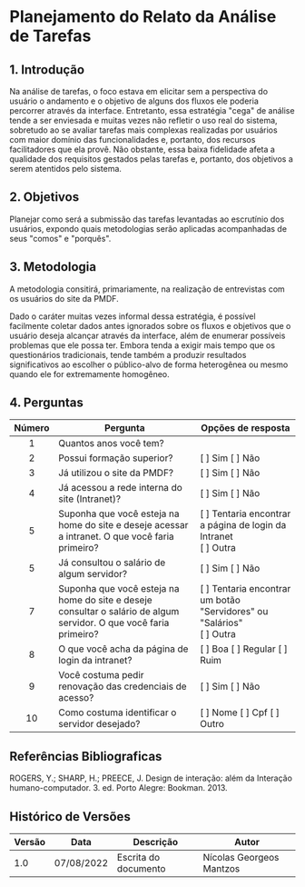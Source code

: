# Planejamento do Relato da Análise de Tarefas

## 1. Introdução

Na análise de tarefas, o foco estava em elicitar sem a perspectiva do usuário o andamento e o objetivo de alguns dos fluxos ele poderia percorrer através da interface.
Entretanto, essa estratégia "cega" de análise tende a ser enviesada e muitas vezes não refletir o uso real do sistema, sobretudo ao se avaliar tarefas mais complexas
realizadas por usuários com maior domínio das funcionalidades e, portanto, dos recursos facilitadores que ela provê. Não obstante, essa baixa fidelidade afeta a qualidade dos 
requisitos gestados pelas tarefas e, portanto, dos objetivos a serem atentidos pelo sistema.

## 2. Objetivos

Planejar como será a submissão das tarefas levantadas ao escrutínio dos usuários, expondo quais metodologias serão aplicadas acompanhadas de seus "comos" e "porquês".

## 3. Metodologia

A metodologia consitirá, primariamente, na realização de entrevistas com os usuários do site da PMDF.

Dado o caráter muitas vezes informal dessa estratégia, é possível facilmente coletar dados antes ignorados sobre os fluxos e objetivos que o usuário deseja alcançar através da interface, além
de enumerar possíveis problemas que ele possa ter. Embora tenda a exigir mais tempo que os questionários tradicionais, tende também a produzir resultados significativos 
ao escolher o público-alvo de forma heterogênea ou mesmo quando ele for extremamente homogêneo.

## 4. Perguntas

| Número | <center> Pergunta                                  | <center> Opções de resposta                   |
|:-----:|:---------------------------------------------------|:----------------------------------------------|
| 1     |  Quantos anos você tem?                                  |                                               |
| 2     |  Possui formação superior?      | [ ] Sim [ ] Não |
| 3     |  Já utilizou o site da PMDF?      | [ ] Sim [ ] Não |
| 4     |  Já acessou a rede interna do site (Intranet)?      | [ ] Sim [ ] Não    |
| 5     |  Suponha que você esteja na home do site e deseje acessar a intranet. O que você faria primeiro?  | [ ] Tentaria encontrar a página de login da Intranet <br>[ ] Outra<br> |
| 5     |  Já consultou o salário de algum servidor?  | [ ] Sim [ ] Não |
| 7     |  Suponha que você esteja na home do site e deseje consultar o salário de algum servidor. O que você faria primeiro?  | [ ] Tentaria encontrar um botão "Servidores" ou "Salários" <br>[ ] Outra<br> |
| 8     |  O que você acha da página de login da intranet?  | [ ] Boa [ ] Regular [ ] Ruim |
| 9     |  Você costuma pedir renovação das credenciais de acesso?  | [ ] Sim  [ ] Não |
| 10     |  Como costuma identificar o servidor desejado?  | [ ] Nome  [ ] Cpf [ ] Outro |


## Referências Bibliograficas

ROGERS, Y.; SHARP, H.; PREECE, J. Design de interação: além da Interação humano-computador. 3. ed. Porto Alegre: Bookman. 2013.

## Histórico de Versões

| Versão | Data       | Descrição                        | Autor              |
|--------|------------|----------------------------------|--------------------|
|  1.0   | 07/08/2022 | Escrita do documento | Nícolas Georgeos Mantzos |
